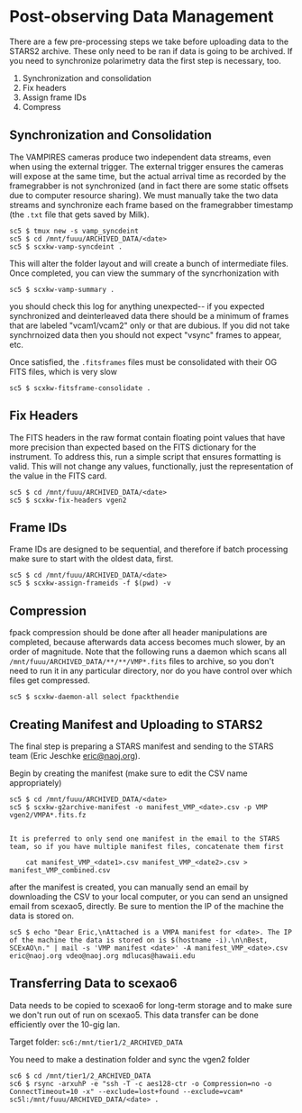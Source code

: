 # Post-observing Data Management

There are a few pre-processing steps we take before uploading data to the STARS2 archive. These only need to be ran if data is going to be archived. If you need to synchronize polarimetry data the first step is necessary, too.

1. Synchronization and consolidation
1. Fix headers
1. Assign frame IDs
1. Compress

## Synchronization and Consolidation

The VAMPIRES cameras produce two independent data streams, even when using the external trigger. The external trigger ensures the cameras will expose at the same time, but the actual arrival time as recorded by the framegrabber is not synchronized (and in fact there are some static offsets due to computer resource sharing). We must manually take the two data streams and synchronize each frame based on the framegrabber timestamp (the `.txt` file that gets saved by Milk).

```
sc5 $ tmux new -s vamp_syncdeint
sc5 $ cd /mnt/fuuu/ARCHIVED_DATA/<date>
sc5 $ scxkw-vamp-syncdeint .
```

This will alter the folder layout and will create a bunch of intermediate files. Once completed, you can view the summary of the syncrhonization with

```
sc5 $ scxkw-vamp-summary .
```

you should check this log  for anything unexpected-- if you expected synchronized and deinterleaved data there should be a minimum of frames that are labeled "vcam1/vcam2" only or that are dubious. If you did not take synchrnoized data then you should not expect "vsync" frames to appear, etc.

Once satisfied, the `.fitsframes` files must be consolidated with their OG FITS files, which is very slow

```
sc5 $ scxkw-fitsframe-consolidate .
```

## Fix Headers

The FITS headers in the raw format contain floating point values that have more precision than expected based on the FITS dictionary for the instrument. To address this, run a simple script that ensures formatting is valid. This will not change any values, functionally, just the representation of the value in the FITS card.

```
sc5 $ cd /mnt/fuuu/ARCHIVED_DATA/<date>
sc5 $ scxkw-fix-headers vgen2
```

## Frame IDs

Frame IDs are designed to be sequential, and therefore if batch processing make sure to start with the oldest data, first.

```
sc5 $ cd /mnt/fuuu/ARCHIVED_DATA/<date>
sc5 $ scxkw-assign-frameids -f $(pwd) -v
```

## Compression

fpack compression should be done after all header manipulations are completed, because afterwards data access becomes much slower, by an order of magnitude. Note that the following runs a daemon which scans all `/mnt/fuuu/ARCHIVED_DATA/**/**/VMP*.fits` files to archive, so you don't need to run it in any particular directory, nor do you have control over which files get compressed.

```
sc5 $ scxkw-daemon-all select fpackthendie
```

## Creating Manifest and Uploading to STARS2

The final step is preparing a STARS manifest and sending to the STARS team (Eric Jeschke <eric@naoj.org>).

Begin by creating the manifest (make sure to edit the CSV name appropriately)

```
sc5 $ cd /mnt/fuuu/ARCHIVED_DATA/<date>
sc5 $ scxkw-g2archive-manifest -o manifest_VMP_<date>.csv -p VMP vgen2/VMPA*.fits.fz
```

```{admonition} Combining manifests

It is preferred to only send one manifest in the email to the STARS team, so if you have multiple manifest files, concatenate them first

    cat manifest_VMP_<date1>.csv manifest_VMP_<date2>.csv > manifest_VMP_combined.csv
```

after the manifest is created, you can manually send an email by downloading the CSV to your local computer, or you can send an unsigned email from scexao5, directly. Be sure to mention the IP of the machine the data is stored on.

```
sc5 $ echo "Dear Eric,\nAttached is a VMPA manifest for <date>. The IP of the machine the data is stored on is $(hostname -i).\n\nBest, SCExAO\n." | mail -s 'VMP manifest <date>' -A manifest_VMP_<date>.csv eric@naoj.org vdeo@naoj.org mdlucas@hawaii.edu
```

## Transferring Data to scexao6

Data needs to be copied to scexao6 for long-term storage and to make sure we don't run out of run on scexao5. This data transfer can be done efficiently over the 10-gig lan.

Target folder: `sc6:/mnt/tier1/2_ARCHIVED_DATA`

You need to make a destination folder and sync the vgen2 folder

```
sc6 $ cd /mnt/tier1/2_ARCHIVED_DATA
sc6 $ rsync -arxuhP -e "ssh -T -c aes128-ctr -o Compression=no -o ConnectTimeout=10 -x" --exclude=lost+found --exclude=vcam* sc5l:/mnt/fuuu/ARCHIVED_DATA/<date> .
```

